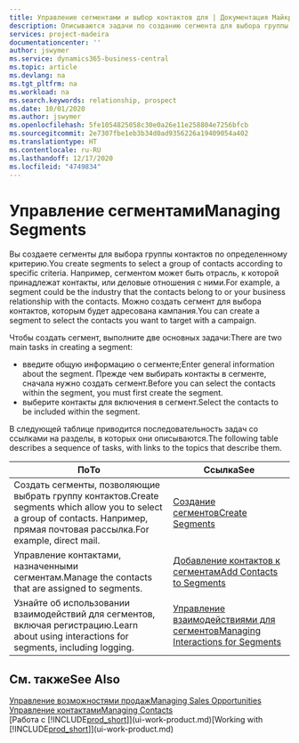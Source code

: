 ```yaml
---
title: Управление сегментами и выбор контактов для | Документация Майкрософт
description: Описываются задачи по созданию сегмента для выбора группы контактов по определенному критерию, например по определенной отрасли, с которой вы хотите взаимодействовать.
services: project-madeira
documentationcenter: ''
author: jswymer
ms.service: dynamics365-business-central
ms.topic: article
ms.devlang: na
ms.tgt_pltfrm: na
ms.workload: na
ms.search.keywords: relationship, prospect
ms.date: 10/01/2020
ms.author: jswymer
ms.openlocfilehash: 5fe1054825058c30e0a26e11e258804e7256bfcb
ms.sourcegitcommit: 2e7307fbe1eb3b34d0ad9356226a19409054a402
ms.translationtype: HT
ms.contentlocale: ru-RU
ms.lasthandoff: 12/17/2020
ms.locfileid: "4749834"
---
```

# <a name="managing-segments"></a><span data-ttu-id="134ef-103">Управление сегментами</span><span class="sxs-lookup"><span data-stu-id="134ef-103">Managing Segments</span></span>
<span data-ttu-id="134ef-104">Вы создаете сегменты для выбора группы контактов по определенному критерию.</span><span class="sxs-lookup"><span data-stu-id="134ef-104">You create segments to select a group of contacts according to specific criteria.</span></span> <span data-ttu-id="134ef-105">Например, сегментом может быть отрасль, к которой принадлежат контакты, или деловые отношения с ними.</span><span class="sxs-lookup"><span data-stu-id="134ef-105">For example, a segment could be the industry that the contacts belong to or your business relationship with the contacts.</span></span> <span data-ttu-id="134ef-106">Можно создать сегмент для выбора контактов, которым будет адресована кампания.</span><span class="sxs-lookup"><span data-stu-id="134ef-106">You can create a segment to select the contacts you want to target with a campaign.</span></span>

<span data-ttu-id="134ef-107">Чтобы создать сегмент, выполните две основных задачи:</span><span class="sxs-lookup"><span data-stu-id="134ef-107">There are two main tasks in creating a segment:</span></span>

* <span data-ttu-id="134ef-108">введите общую информацию о сегменте;</span><span class="sxs-lookup"><span data-stu-id="134ef-108">Enter general information about the segment.</span></span> <span data-ttu-id="134ef-109">Прежде чем выбирать контакты в сегменте, сначала нужно создать сегмент.</span><span class="sxs-lookup"><span data-stu-id="134ef-109">Before you can select the contacts within the segment, you must first create the segment.</span></span>
* <span data-ttu-id="134ef-110">выберите контакты для включения в сегмент.</span><span class="sxs-lookup"><span data-stu-id="134ef-110">Select the contacts to be included within the segment.</span></span>

<span data-ttu-id="134ef-111">В следующей таблице приводится последовательность задач со ссылками на разделы, в которых они описываются.</span><span class="sxs-lookup"><span data-stu-id="134ef-111">The following table describes a sequence of tasks, with links to the topics that describe them.</span></span>

| <span data-ttu-id="134ef-112">По</span><span class="sxs-lookup"><span data-stu-id="134ef-112">To</span></span> | <span data-ttu-id="134ef-113">Ссылка</span><span class="sxs-lookup"><span data-stu-id="134ef-113">See</span></span> |
| --- | --- |
| <span data-ttu-id="134ef-114">Создать сегменты, позволяющие выбрать группу контактов.</span><span class="sxs-lookup"><span data-stu-id="134ef-114">Create segments which allow you to select a group of contacts.</span></span> <span data-ttu-id="134ef-115">Например, прямая почтовая рассылка.</span><span class="sxs-lookup"><span data-stu-id="134ef-115">For example, direct mail.</span></span> |[<span data-ttu-id="134ef-116">Создание сегментов</span><span class="sxs-lookup"><span data-stu-id="134ef-116">Create Segments</span></span>](marketing-how-create-segment.md) |
| <span data-ttu-id="134ef-117">Управление контактами, назначенными сегментам.</span><span class="sxs-lookup"><span data-stu-id="134ef-117">Manage the contacts that are assigned to segments.</span></span> |[<span data-ttu-id="134ef-118">Добавление контактов к сегментам</span><span class="sxs-lookup"><span data-stu-id="134ef-118">Add Contacts to Segments</span></span>](marketing-add-contact-segment.md) |
| <span data-ttu-id="134ef-119">Узнайте об использовании взаимодействий для сегментов, включая регистрацию.</span><span class="sxs-lookup"><span data-stu-id="134ef-119">Learn about using interactions for segments, including logging.</span></span> |[<span data-ttu-id="134ef-120">Управление взаимодействиями для сегментов</span><span class="sxs-lookup"><span data-stu-id="134ef-120">Managing Interactions for Segments</span></span>](marketing-interaction-segments.md) |

## <a name="see-also"></a><span data-ttu-id="134ef-121">См. также</span><span class="sxs-lookup"><span data-stu-id="134ef-121">See Also</span></span>
[<span data-ttu-id="134ef-122">Управление возможностями продаж</span><span class="sxs-lookup"><span data-stu-id="134ef-122">Managing Sales Opportunities</span></span>](marketing-manage-sales-opportunities.md)  
[<span data-ttu-id="134ef-123">Управление контактами</span><span class="sxs-lookup"><span data-stu-id="134ef-123">Managing Contacts</span></span>](marketing-contacts.md)  
<span data-ttu-id="134ef-124">[Работа с [!INCLUDE[prod_short](includes/prod_short.md)]](ui-work-product.md)</span><span class="sxs-lookup"><span data-stu-id="134ef-124">[Working with [!INCLUDE[prod_short](includes/prod_short.md)]](ui-work-product.md)</span></span>
